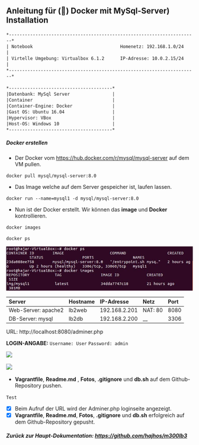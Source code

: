 ## Anleitung für (&#x1F499;)  Docker mit MySql-Server) Installation

```
*-----------------------------------------------------------------------*
| Notebook                                 Homenetz: 192.168.1.0/24     |                      
| Virtelle Umgebung: Virtualbox 6.1.2      IP-Adresse: 10.0.2.15/24     |
*-----------------------------------------------------------------------*	

*---------------------------------------*                
|Datenbank: MySql Server                |
|Container                              |
|Container-Engine: Docker               |
|Gast OS: Ubuntu 16.04                  |
|Hypervisor: VBox                       |
|Host-OS: Windows 10                    |
*---------------------------------------*	
```
##### Docker erstellen
- Der Docker vom https://hub.docker.com/r/mysql/mysql-server auf dem VM pullen.
```
docker pull mysql/mysql-server:8.0
```
- Das Image welche auf dem Server gespeicher ist, laufen lassen.
```
docker run --name=mysql1 -d mysql/mysql-server:8.0
```
- Nun ist der Docker erstellt. Wir können das **image** und **Docker** kontrollieren.
```
docker images
```
```
docker ps
```
![](dockercontroll.JPG)







| Server              | Hostname            | IP-Adresse          | Netz                | Port                |
|:--------------------|:--------------------|:--------------------|:--------------------|:--------------------|
| Web-Server: apache2 | lb2web              | 192.168.2.201       | NAT: 80             | 8080                |
| DB-Server: mysql    | lb2db               | 192.168.2.200       | __                  | 3306                |

<p> URL: http://localhost:8080/adminer.php <br>
 
**LOGIN-ANGABE:**  `Username: User` `Password: admin`

![](login.JPG)

![](eingelogt.JPG)

- **Vagrantfile**, **Readme.md** , **Fotos**, **.gitignore** und **db.sh** auf dem Github-Repository pushen.

`Test`
- [x] Beim Aufruf der URL wird der Adminer.php loginseite angezeigt.
- [x] **Vagrantfile**, **Readme.md**, **Fotos**, **.gitignore** und **db.sh** erfolgreich auf dem Github-Repository gepusht.

##### Zurück zur Haupt-Dokumentation: https://github.com/hajhos/m300lb3
